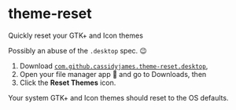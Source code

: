 # theme-reset
Quickly reset your GTK+ and Icon themes

Possibly an abuse of the `.desktop` spec. :wink:

1. Download [`com.github.cassidyjames.theme-reset.desktop`](https://github.com/cassidyjames/theme-reset/releases/download/1.0/com.github.cassidyjames.theme-reset.desktop),
2. Open your file manager app :file_folder: and go to Downloads, then
3. Click the **Reset Themes** icon.

Your system GTK+ and Icon themes should reset to the OS defaults.
